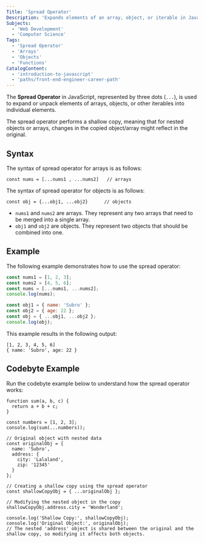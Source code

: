 ```yaml
---
Title: 'Spread Operator'
Description: 'Expands elements of an array, object, or iterable in JavaScript.'
Subjects:
  - 'Web Development'
  - 'Computer Science'
Tags:
  - 'Spread Operator'
  - 'Arrays'
  - 'Objects'
  - 'Functions'
CatalogContent:
  - 'introduction-to-javascript'
  - 'paths/front-end-engineer-career-path'
---
```


The **Spread Operator** in JavaScript, represented by three dots (`...`), is used to expand or unpack elements of arrays, objects, or other iterables into individual elements.

The spread operator performs a shallow copy, meaning that for nested objects or arrays, changes in the copied object/array might reflect in the original.

## Syntax

The syntax of spread operator for arrays is as follows:

```pseudo
const nums = [...nums1 , ...nums2]   // arrays
```

The syntax of spread operator for objects is as follows:

```pseudo
const obj = {...obj1, ...obj2}      // objects
```

- `nums1` and `nums2` are arrays. They represent any two arrays that need to be merged into a single array.
- `obj1` and `obj2` are objects. They represent two objects that should be combined into one.

## Example

The following example demonstrates how to use the spread operator:

```js
const nums1 = [1, 2, 3];
const nums2 = [4, 5, 6];
const nums = [...nums1, ...nums2];
console.log(nums);

const obj1 = { name: 'Subro' };
const obj2 = { age: 22 };
const obj = { ...obj1, ...obj2 };
console.log(obj);
```

This example results in the following output:

```shell
[1, 2, 3, 4, 5, 6]
{ name: 'Subro', age: 22 }
```

## Codebyte Example

Run the codebyte example below to understand how the spread operator works:

```codebyte/javascript
function sum(a, b, c) {
  return a + b + c;
}

const numbers = [1, 2, 3];
console.log(sum(...numbers));

// Original object with nested data
const originalObj = {
  name: 'Subro',
  address: {
    city: 'Lalaland',
    zip: '12345'
  }
};

// Creating a shallow copy using the spread operator
const shallowCopyObj = { ...originalObj };

// Modifying the nested object in the copy
shallowCopyObj.address.city = 'Wonderland';

console.log('Shallow Copy:', shallowCopyObj);
console.log('Original Object:', originalObj);
// The nested 'address' object is shared between the original and the shallow copy, so modifying it affects both objects.
```
